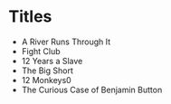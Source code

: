 # Titles

- A River Runs Through It
- Fight Club
- 12 Years a Slave
- The Big Short
- 12 Monkeys0
- The Curious Case of Benjamin Button
